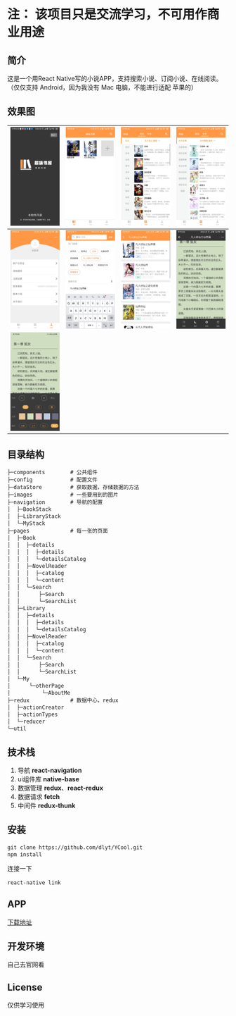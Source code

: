 

# 注： 该项目只是交流学习，不可用作商业用途

## 简介

这是一个用React Native写的小说APP，支持搜索小说、订阅小说、在线阅读。（仅仅支持 Android，因为我没有 Mac 电脑，不能进行适配 苹果的）

## 效果图

| ![Screenshot_2019-12-18-12-45-59-249_com.bookcity](.\img\Screenshot_2019-12-18-12-45-59-249_com.bookcity.jpg) | ![Screenshot_2019-12-18-12-46-15-169_com.bookcity](.\img\Screenshot_2019-12-18-12-46-15-169_com.bookcity.jpg) | ![Screenshot_2019-12-18-12-46-18-238_com.bookcity](.\img\Screenshot_2019-12-18-12-46-18-238_com.bookcity.jpg) | ![Screenshot_2019-12-18-12-46-22-697_com.bookcity](.\img\Screenshot_2019-12-18-12-46-22-697_com.bookcity.jpg) |
| ------------------------------------------------------------ | ------------------------------------------------------------ | ------------------------------------------------------------ | ------------------------------------------------------------ |
| ![Screenshot_2019-12-18-12-46-25-030_com.bookcity](.\img\Screenshot_2019-12-18-12-46-25-030_com.bookcity.jpg) | ![Screenshot_2019-12-18-12-46-31-190_com.bookcity](.\img\Screenshot_2019-12-18-12-46-31-190_com.bookcity.jpg) | ![Screenshot_2019-12-18-12-46-34-887_com.bookcity](.\img\Screenshot_2019-12-18-12-46-34-887_com.bookcity.jpg) | ![Screenshot_2019-12-18-12-46-48-794_com.bookcity](.\img\Screenshot_2019-12-18-12-46-48-794_com.bookcity.jpg) |
| ![Screenshot_2019-12-18-12-47-14-172_com.bookcity](.\img\Screenshot_2019-12-18-12-47-14-172_com.bookcity.jpg) |                                                              |                                                              |                                                              |



## 目录结构

```shell
├─components		# 公共组件
├─config			# 配置文件
├─dataStore			# 获取数据，存储数据的方法
├─images			# 一些要用到的图片
├─navigation		# 导航的配置
│  ├─BookStack
│  ├─LibraryStack
│  └─MyStack
├─pages				# 每一张的页面
│  ├─Book
│  │  ├─details
│  │  │  ├─details
│  │  │  └─detailsCatalog
│  │  ├─NovelReader
│  │  │  ├─catalog
│  │  │  └─content
│  │  └─Search
│  │      ├─Search
│  │      └─SearchList
│  ├─Library
│  │  ├─details
│  │  │  ├─details
│  │  │  └─detailsCatalog
│  │  ├─NovelReader
│  │  │  ├─catalog
│  │  │  └─content
│  │  └─Search
│  │      ├─Search
│  │      └─SearchList
│  └─My
│      └─otherPage
│          └─AboutMe
├─redux				# 数据中心，redux
│  ├─actionCreator
│  ├─actionTypes
│  └─reducer
└─util
```

## 技术栈

1. 导航 **react-navigation**
2. ui组件库 **native-base**
3. 数据管理 **redux**、**react-redux**
4. 数据请求 **fetch**
5. 中间件 **redux-thunk**

## 安装

```shell
git clone https://github.com/dlyt/YCool.git
npm install
```

连接一下

```shell
react-native link
```

## APP

[下载地址](.\趣味书阁.apk)

## 开发环境

自己去官网看

## License

仅供学习使用